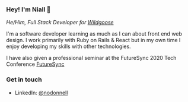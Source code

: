 ### Hey! I'm Niall 👋

*He/Him, Full Stack Developer for [Wildgoose](wearewildgoose.com)*

I'm a software developer learning as much as I can about front end web design. I work primarily with Ruby on Rails & React but in my own time I enjoy developing my skills with other technologies.

I have also given a professional seminar at the FutureSync 2020 Tech Conference [FutureSync](https://2020.futuresync.co.uk/)

### Get in touch

* LinkedIn: [@nodonnell](https://www.linkedin.com/in/nodonnell/)

<!--
**nodonnell98/nodonnell98** is a ✨ _special_ ✨ repository because its `README.md` (this file) appears on your GitHub profile.

Here are some ideas to get you started:

- 🔭 I’m currently working on ...
- 🌱 I’m currently learning ...
- 👯 I’m looking to collaborate on ...
- 🤔 I’m looking for help with ...
- 💬 Ask me about ...
- 📫 How to reach me: ...
- 😄 Pronouns: ...
- ⚡ Fun fact: ...
-->
